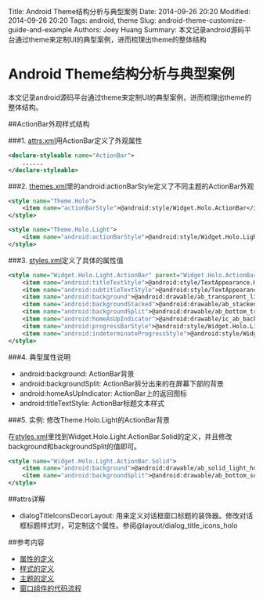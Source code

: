 Title: Android Theme结构分析与典型案例
Date: 2014-09-26 20:20
Modified: 2014-09-26 20:20
Tags: android, theme
Slug: android-theme-customize-guide-and-example
Authors: Joey Huang
Summary: 本文记录android源码平台通过theme来定制UI的典型案例，进而梳理出theme的整体结构

Android Theme结构分析与典型案例
================================


本文记录android源码平台通过theme来定制UI的典型案例，进而梳理出theme的整体结构。

##ActionBar外观样式结构

###1. [attrs.xml][1]用ActionBar定义了外观属性

```xml
<declare-styleable name="ActionBar">
    ......
</declare-styleable>
```

###2. [themes.xml][3]里的android:actionBarStyle定义了不同主题的ActionBar外观

```xml
<style name="Theme.Holo">
    <item name="actionBarStyle">@android:style/Widget.Holo.ActionBar</item>
</style>

<style name="Theme.Holo.Light">
    <item name="android:actionBarStyle">@android:style/Widget.Holo.Light.ActionBar.Solid</item>
</style>
```

###3. [styles.xml][2]定义了具体的属性值

```xml
<style name="Widget.Holo.Light.ActionBar" parent="Widget.Holo.ActionBar">
    <item name="android:titleTextStyle">@android:style/TextAppearance.Holo.Widget.ActionBar.Title</item>
    <item name="android:subtitleTextStyle">@android:style/TextAppearance.Holo.Widget.ActionBar.Subtitle</item>
    <item name="android:background">@android:drawable/ab_transparent_light_holo</item>
    <item name="android:backgroundStacked">@android:drawable/ab_stacked_transparent_light_holo</item>
    <item name="android:backgroundSplit">@android:drawable/ab_bottom_transparent_light_holo</item>
    <item name="android:homeAsUpIndicator">@android:drawable/ic_ab_back_holo_light</item>
    <item name="android:progressBarStyle">@android:style/Widget.Holo.Light.ProgressBar.Horizontal</item>
    <item name="android:indeterminateProgressStyle">@android:style/Widget.Holo.Light.ProgressBar</item>
</style>
```

###4. 典型属性说明
* android:background: ActionBar背景
* android:backgroundSplit: ActionBar拆分出来的在屏幕下部的背景
* android:homeAsUpIndicator: ActionBar上的返回图标
* android:titleTextStyle: ActionBar标题文本样式

###5. 实例: 修改Theme.Holo.Light的ActionBar背景

在[styles.xml][2]里找到Widget.Holo.Light.ActionBar.Solid的定义，并且修改background和backgroundSplit的值即可。

```xml
<style name="Widget.Holo.Light.ActionBar.Solid">
    <item name="android:background">@android:drawable/ab_solid_light_holo</item>
    <item name="android:backgroundSplit">@android:drawable/ab_bottom_solid_light_holo</item>
</style>
```

##attrs详解
* dialogTitleIconsDecorLayout: 用来定义对话框窗口标题的装饰器。修改对话框标题样式时，可定制这个属性。参阅@layout/dialog_title_icons_holo

##参考内容
* [属性的定义][1]
* [样式的定义][2]
* [主题的定义][3]
* [窗口组件的代码流程][4]

[1]: https://android.googlesource.com/platform/frameworks/base/+/android-sdk-4.4.2_r1.0.1/core/res/res/values/attrs.xml
[2]: https://android.googlesource.com/platform/frameworks/base/+/android-sdk-4.4.2_r1.0.1/core/res/res/values/styles.xml
[3]: https://android.googlesource.com/platform/frameworks/base/+/android-sdk-4.4.2_r1.0.1/core/res/res/values/themes.xml
[4]: https://android.googlesource.com/platform/frameworks/base/+/android-sdk-4.4.2_r1.0.1/policy/src/com/android/internal/policy/impl/PhoneWindow.java
